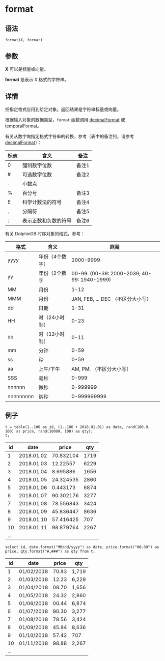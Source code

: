 # format

## 语法

`format(X, format)`

## 参数

**X** 可以是标量或向量。

**format** 是表示 *X* 格式的字符串。

## 详情

把指定格式应用到给定对象。返回结果是字符串标量或向量。

根据输入对象的数据类型，`format` 函数调用 [decimalFormat](../d/decimalFormat.md) 或 [temporalFormat](../t/temporalFormat.md)。

有关从数字向指定格式字符串的转换，参考（表中的备注列，请参考 [decimalFormat](../d/decimalFormat.md)）：

| 标志 | 含义 | 备注 |
| --- | --- | --- |
| 0 | 强制数字位数 | 备注1 |
| # | 可选数字位数 | 备注2 |
| . | 小数点 |  |
| % | 百分号 | 备注3 |
| E | 科学计数法的符号 | 备注4 |
| , | 分隔符 | 备注5 |
| ; | 表示正数和负数的符号 | 备注6 |

有关 DolphinDB 时序对象的格式，参考：

| 格式 | 含义 | 范围 |
| --- | --- | --- |
| yyyy | 年份（4个数字） | 1000-9999 |
| yy | 年份（2个数字 | 00-99. (00-39: 2000-2039; 40-99: 1940-1999) |
| MM | 月份 | 1-12 |
| MMM | 月份 | JAN, FEB, ... DEC （不区分大小写） |
| dd | 日期 | 1-31 |
| HH | 时（24小时制） | 0-23 |
| hh | 时（12小时制） | 0-11 |
| mm | 分钟 | 0-59 |
| ss | 秒 | 0-59 |
| aa | 上午/下午 | AM, PM. （不区分大小写） |
| SSS | 毫秒 | 0-999 |
| nnnnnn | 微秒 | 0-999999 |
| nnnnnnnnn | 纳秒 | 0-999999999 |

## 例子

```
t = table(1..100 as id, (1..100 + 2018.01.01) as date, rand(100.0, 100) as price, rand(10000, 100) as qty);
t;
```

| id | date | price | qty |
| --- | --- | --- | --- |
| 1 | 2018.01.02 | 70.832104 | 1719 |
| 2 | 2018.01.03 | 12.22557 | 6229 |
| 3 | 2018.01.04 | 8.695886 | 1656 |
| 4 | 2018.01.05 | 24.324535 | 2860 |
| 5 | 2018.01.06 | 0.443173 | 6874 |
| 6 | 2018.01.07 | 90.302176 | 3277 |
| 7 | 2018.01.08 | 78.556843 | 3424 |
| 8 | 2018.01.09 | 45.836447 | 8636 |
| 9 | 2018.01.10 | 57.416425 | 707 |
| 10 | 2018.01.11 | 98.879764 | 2267 |
| ... |  |  |  |

```
select id, date.format("MM/dd/yyyy") as date, price.format("00.00") as price, qty.format("#,###") as qty from t;
```

| id | date | price | qty |
| --- | --- | --- | --- |
| 1 | 01/02/2018 | 70.83 | 1,719 |
| 2 | 01/03/2018 | 12.23 | 6,229 |
| 3 | 01/04/2018 | 08.70 | 1,656 |
| 4 | 01/05/2018 | 24.32 | 2,860 |
| 5 | 01/06/2018 | 00.44 | 6,874 |
| 6 | 01/07/2018 | 90.30 | 3,277 |
| 7 | 01/08/2018 | 78.56 | 3,424 |
| 8 | 01/09/2018 | 45.84 | 8,636 |
| 9 | 01/10/2018 | 57.42 | 707 |
| 10 | 01/11/2018 | 98.88 | 2,267 |
| ... |  |  |  |

